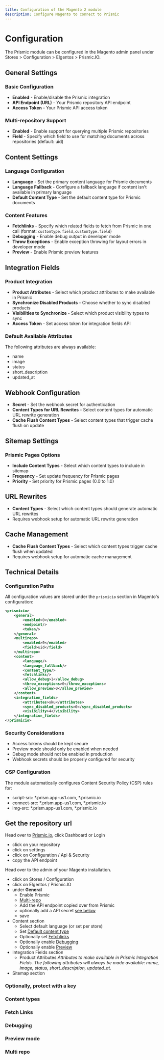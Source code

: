 ```yaml
---
title: Configuration of the Magento 2 module
description: Configure Magento to connect to Prismic
---
```


# Configuration

The Prismic module can be configured in the Magento admin panel under Stores > Configuration > Elgentos > Prismic.IO.

## General Settings

### Basic Configuration
- **Enabled** - Enable/disable the Prismic integration
- **API Endpoint (URL)** - Your Prismic repository API endpoint
- **Access Token** - Your Prismic API access token

### Multi-repository Support
- **Enabled** - Enable support for querying multiple Prismic repositories
- **Field** - Specify which field to use for matching documents across repositories (default: uid)

## Content Settings

### Language Configuration
- **Language** - Set the primary content language for Prismic documents
- **Language Fallback** - Configure a fallback language if content isn't available in primary language
- **Default Content Type** - Set the default content type for Prismic documents

### Content Features
- **Fetchlinks** - Specify which related fields to fetch from Prismic in one call (format: `customtype.field,customtype.field`)
- **Debugging** - Enable debug output in developer mode
- **Throw Exceptions** - Enable exception throwing for layout errors in developer mode
- **Preview** - Enable Prismic preview features

## Integration Fields

### Product Integration
- **Product Attributes** - Select which product attributes to make available in Prismic
- **Synchronize Disabled Products** - Choose whether to sync disabled products
- **Visibilities to Synchronize** - Select which product visibility types to sync
- **Access Token** - Set access token for integration fields API

### Default Available Attributes
The following attributes are always available:
- name
- image
- status
- short_description
- updated_at

## Webhook Configuration

- **Secret** - Set the webhook secret for authentication
- **Content Types for URL Rewrites** - Select content types for automatic URL rewrite generation
- **Cache Flush Content Types** - Select content types that trigger cache flush on update

## Sitemap Settings

### Prismic Pages Options
- **Include Content Types** - Select which content types to include in sitemap
- **Frequency** - Set update frequency for Prismic pages
- **Priority** - Set priority for Prismic pages (0.0 to 1.0)

## URL Rewrites

- **Content Types** - Select which content types should generate automatic URL rewrites
- Requires webhook setup for automatic URL rewrite generation

## Cache Management

- **Cache Flush Content Types** - Select which content types trigger cache flush when updated
- Requires webhook setup for automatic cache management

## Technical Details

### Configuration Paths

All configuration values are stored under the `prismicio` section in Magento's configuration:

```xml
<prismicio>
    <general>
        <enabled>0</enabled>
        <endpoint/>
        <token/>
    </general>
    <multirepo>
        <enabled>0</enabled>
        <field>uid</field>
    </multirepo>
    <content>
        <language/>
        <language_fallback/>
        <content_type/>
        <fetchlinks/>
        <allow_debug>1</allow_debug>
        <throw_exceptions>0</throw_exceptions>
        <allow_preview>0</allow_preview>
    </content>
    <integration_fields>
        <attributes>sku</attributes>
        <sync_disabled_products>0</sync_disabled_products>
        <visibility>4</visibility>
    </integration_fields>
</prismicio>
```

### Security Considerations

- Access tokens should be kept secure
- Preview mode should only be enabled when needed
- Debug mode should not be enabled in production
- Webhook secrets should be properly configured for security

### CSP Configuration

The module automatically configures Content Security Policy (CSP) rules for:
- script-src: *.prism.app-us1.com, *.prismic.io
- connect-src: *.prism.app-us1.com, *.prismic.io
- img-src: *.prism.app-us1.com, *.prismic.io

## Get the repository url

Head over to [Prismic.io](https://prismic.io/), click Dashboard or Login

* click on your repository
* click on settings
* click on Configuration / Api & Security
* copy the API endpoint

Head over to the admin of your Magento installation.

* click on Stores / Configuration
* click on Elgentos / Prismic.IO
* under **General**
    * Enable Prismic
    * [Multi-repo](#multi-repo)
    * Add the API endpoint copied over from Prismic
    * optionally add a API secret [see below](#optionally-protect-with-a-key)
    * save
* Content section
    * Select default language (or set per store)
    * Set [Default content type](#content-types)
    * Optionally set [Fetchlinks](#fetch-links)
    * Optionally enable [Debugging](#debugging)
    * Optionally enable [Preview](#preview-mode)
* Integration Fields section
  * Product Attributes
    *Attributes to make available in Prismic Integration Fields. The following attributes will always be made available: name, image, status, short_description, updated_at.*
* Sitemap section

### Optionally, protect with a key

### Content types

### Fetch Links

### Debugging

### Preview mode

### Multi repo
